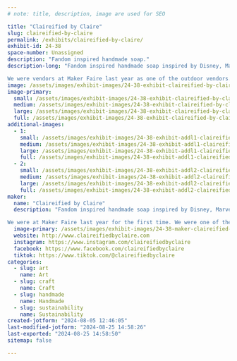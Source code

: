 ```yaml
---
# note: title, description, image are used for SEO

title: "Claireified by Claire"
slug: claireified-by-claire
permalink: /exhibits/claireified-by-claire/
exhibit-id: 24-38
space-number: Unassigned
description: "Fandom inspired handmade soap."
description-long: "Fandom inspired handmade soap inspired by Disney, Marvel, Star Wars, Supernatural, Harry Potter, Anime, D&D, and more.

We were vendors at Maker Faire last year as one of the outdoor vendors."
image: /assets/images/exhibit-images/24-38-exhibit-claireified-by-claire-2023-05-25-14-10-54-large.jpg
image-primary: 
  small: /assets/images/exhibit-images/24-38-exhibit-claireified-by-claire-2023-05-25-14-10-54-small.jpg
  medium: /assets/images/exhibit-images/24-38-exhibit-claireified-by-claire-2023-05-25-14-10-54-medium.jpg
  large: /assets/images/exhibit-images/24-38-exhibit-claireified-by-claire-2023-05-25-14-10-54-large.jpg
  full: /assets/images/exhibit-images/24-38-exhibit-claireified-by-claire-2023-05-25-14-10-54-full.jpg
additional-images: 
  - 1:
    small: /assets/images/exhibit-images/24-38-exhibit-addl1-claireified-by-claire-2024-06-01-09-22-29-small.jpg
    medium: /assets/images/exhibit-images/24-38-exhibit-addl1-claireified-by-claire-2024-06-01-09-22-29-medium.jpg
    large: /assets/images/exhibit-images/24-38-exhibit-addl1-claireified-by-claire-2024-06-01-09-22-29-large.jpg
    full: /assets/images/exhibit-images/24-38-exhibit-addl1-claireified-by-claire-2024-06-01-09-22-29-full.jpg
  - 2:
    small: /assets/images/exhibit-images/24-38-exhibit-addl2-claireified-by-claire-2024-06-22-08-50-01-small.jpg
    medium: /assets/images/exhibit-images/24-38-exhibit-addl2-claireified-by-claire-2024-06-22-08-50-01-medium.jpg
    large: /assets/images/exhibit-images/24-38-exhibit-addl2-claireified-by-claire-2024-06-22-08-50-01-large.jpg
    full: /assets/images/exhibit-images/24-38-exhibit-addl2-claireified-by-claire-2024-06-22-08-50-01-full.jpg
maker: 
  name: "Claireified by Claire"
  description: "Fandom inspired handmade soap inspired by Disney, Marvel, Star Wars, Supernatural, Harry Potter, Anime, D&D, and more.

We were at Maker Faire last year for the first time. We were one of the outdoor vendors."
  image-primary: /assets/images/exhibit-images/24-38-maker-claireified-by-claire-cbc-lobo-color-medium.png
  website: http://www.claireifiedbyclaire.com
  instagram: https://www.instagram.com/claireifiedbyclaire
  facebook: https://www.facebook.com/claireifiedbyclaire
  tiktok: https://www.tiktok.com/@claireifiedbyclaire
categories: 
  - slug: art
    name: Art
  - slug: craft
    name: Craft
  - slug: handmade
    name: Handmade
  - slug: sustainability
    name: Sustainability
created-jotform: "2024-08-05 12:46:05"
last-modified-jotform: "2024-08-25 14:58:26"
last-exported: "2024-08-25 14:58:50"
sitemap: false

---
```

